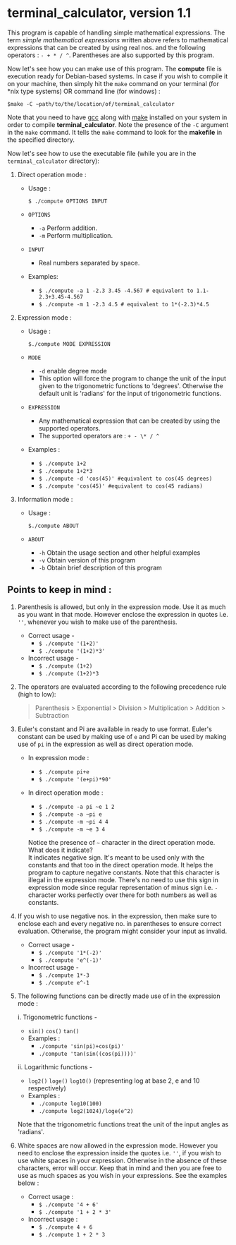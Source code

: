 terminal_calculator, version 1.1
==================================
This program is capable of handling simple mathematical expressions. The term *simple mathematical expressions* written above refers to mathematical expressions that can be created by using real nos. and the following operators : ` - + * / ^ `. Parentheses are also supported by this program.

Now let's see how you can make use of this program. The **compute** file is execution ready for Debian-based systems. In case if you wish to compile it on your machine, then simply hit the `make` command on your terminal (for \*nix type systems) OR command line (for windows) :

`$make -C ~path/to/the/location/of/terminal_calculator`

Note that you need to have [gcc](https://gcc.gnu.org/) along with [make](https://www.gnu.org/software/make/) installed on your system in order to compile **terminal_calculator**. Note the presence of the `-C` argument in the `make` command. It tells the `make` command to look for the **makefile** in the specified directory.

Now let's see how to use the executable file (while you are in the `terminal_calculator` directory):

1. Direct operation mode :
   - Usage :

     `$ ./compute OPTIONS INPUT`

   - `OPTIONS`
     * `-a`    Perform addition.
     * `-m`    Perform multiplication.

   - `INPUT`
     * Real numbers separated by space.
     
   - Examples:
     * `$ ./compute -a 1 -2.3 3.45 -4.567 # equivalent to 1.1-2.3+3.45-4.567`
     * `$ ./compute -m 1 -2.3 4.5 # equivalent to 1*(-2.3)*4.5`

2. Expression mode :
   - Usage :
     
     `$./compute MODE EXPRESSION`

   - `MODE`
     * `-d` enable degree mode
     * This option will force the program to change the unit of the input given to the trigonometric functions to 'degrees'. Otherwise the default unit is 'radians' for the input of trigonometric functions.

   - `EXPRESSION`
     * Any mathematical expression that can be created by using the supported operators.
     * The supported operators are : `+ - \* / ^`

   - Examples :
     * `$ ./compute 1+2`
     * `$ ./compute 1+2*3`
     * `$ ./compute -d 'cos(45)' #equivalent to cos(45 degrees)`
     * `$ ./compute 'cos(45)' #equivalent to cos(45 radians)`

3. Information mode :
   - Usage :
     
     `$./compute ABOUT`
     
   - `ABOUT`
     * `-h`	Obtain the usage section and other helpful examples
     * `-v`	Obtain version of this program
     * `-b`	Obtain brief description of this program

Points to keep in mind :
------------------------
1. Parenthesis is allowed, but only in the expression mode. Use it as much as you want in that mode. However enclose the expression in quotes i.e. `''`, whenever you wish to make use of the parenthesis.
     * Correct usage - 
       - `$ ./compute '(1+2)'` 
       - `$ ./compute '(1+2)*3'`
     * Incorrect usage -
       - `$ ./compute (1+2)`
       - `$ ./compute (1+2)*3`

2. The operators are evaluated according to the following precedence rule (high to low):
   > Parenthesis \> Exponential \> Division \> Multiplication \> Addition \> Subtraction

3. Euler's constant and Pi are available in ready to use format. Euler's constant can be used by making use of `e` and Pi can be used by making use of `pi` in the expression as well as direct operation mode.
   - In expression mode :
     * `$ ./compute pi+e`
     * `$ ./compute '(e+pi)*90'`
  
   - In direct operation mode :
     * `$ ./compute -a pi ~e 1 2`
     * `$ ./compute -a ~pi e`
     * `$ ./compute -m ~pi 4 4`
     * `$ ./compute -m ~e 3 4`

     Notice the presence of `~` character in the direct operation mode. What does it indicate?    
     It indicates negative sign. It's meant to be used only with the constants and that too in the direct operation mode. It helps the program to capture negative constants. Note that this character is illegal in the expression mode. There's no need to use this sign in expression mode since regular representation of minus sign i.e. `-` character works perfectly over there for both numbers as well as constants.

4. If you wish to use negative nos. in the expression, then make sure to enclose each and every negative no. in parentheses to ensure correct evaluation. Otherwise, the program might consider your input as invalid.
   - Correct usage -
     * `$ ./compute '1*(-2)'`
     * `$ ./compute 'e^(-1)'`
   - Incorrect usage -
     * `$ ./compute 1*-3`
     * `$ ./compute e^-1`

5. The following functions can be directly made use of in the expression mode :

   i. Trigonometric functions -
      * `sin()` `cos()` `tan()`
      * Examples :   
        -  `./compute 'sin(pi)+cos(pi)'`
        -  `./compute 'tan(sin((cos(pi))))'`

   ii. Logarithmic functions -
       
      * `log2()` `loge()` `log10()` (representing log at base 2, e and 10 respectively) 
      * Examples :
        - `./compute log10(100)`
        - `./compute log2(1024)/loge(e^2)`
   
   Note that the trigonometric functions treat the unit of the input angles as 'radians'.
   
6. White spaces are now allowed in the expression mode. However you need to enclose the expression inside the quotes i.e. `''`, if you wish to use white spaces in your expression. Otherwise in the absence of these characters, error will occur. Keep that in mind and then you are free to use as much spaces as you wish in your expressions. See the examples below :
   - Correct usage :
     * `$ ./compute '4 + 6'`
     * `$ ./compute '1 + 2 * 3'`
   - Incorrect usage :
	 * `$ ./compute 4 + 6`
     * `$ ./compute 1 + 2 * 3`
